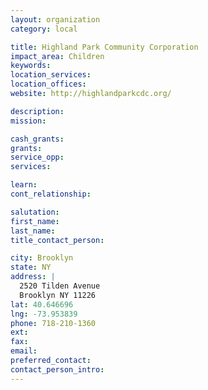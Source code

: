 ```yaml
---
layout: organization
category: local

title: Highland Park Community Corporation
impact_area: Children
keywords: 
location_services: 
location_offices: 
website: http://highlandparkcdc.org/

description: 
mission: 

cash_grants: 
grants: 
service_opp: 
services: 

learn: 
cont_relationship: 

salutation: 
first_name: 
last_name: 
title_contact_person: 

city: Brooklyn
state: NY
address: |
  2520 Tilden Avenue  
  Brooklyn NY 11226
lat: 40.646696
lng: -73.953839
phone: 718-210-1360
ext: 
fax: 
email: 
preferred_contact: 
contact_person_intro: 
---
```

